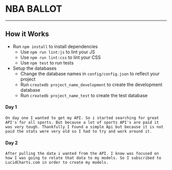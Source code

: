 # NBA BALLOT

----

## How it Works



* Run `npm install` to install dependencies
  * Use `npm run lint:js` to lint your JS
  * Use `npm run lint:css` to lint your CSS
  * Use `npm test` to run tests
* Setup the databases
  * Change the database names in `config/config.json` to reflect your project
  * Run `createdb project_name_development` to create the development database
  * Run `createdb project_name_test` to create the test database

#### Day 1

    On day one I wanted to get my API. So i started searching for great API's for all sports. But because a lot of sports API's are paid it was very tough. Thankfully I Found a simple Api but because it is not paid the stats were very old so I had to try and work around it.

#### Day 2

    After pulling the data i wanted from the API. I know was focused on how I was going to relate that data to my models. So I subscribed to LucidCharts.com in order to create my models. 
